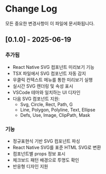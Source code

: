 # Change Log

모든 중요한 변경사항이 이 파일에 문서화됩니다.

## [0.1.0] - 2025-06-19

### 추가됨
- React Native SVG 컴포넌트 미리보기 기능
- TSX 파일에서 SVG 컴포넌트 자동 감지
- 우클릭 컨텍스트 메뉴를 통한 미리보기 실행
- 실시간 SVG 렌더링 및 속성 표시
- VSCode 테마와 일치하는 UI 디자인
- 다음 SVG 컴포넌트 지원:
  - Svg, Circle, Rect, Path, G
  - Line, Polygon, Polyline, Text, Ellipse
  - Defs, Use, Image, ClipPath, Mask

### 기능
- 정규표현식 기반 SVG 컴포넌트 파싱
- React Native SVG를 표준 HTML SVG로 변환
- 컴포넌트별 props 정보 표시
- 체크보드 패턴 배경으로 투명도 확인
- 반응형 디자인 지원 